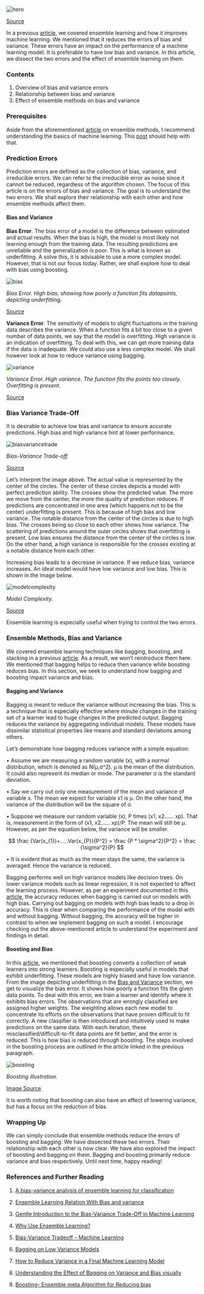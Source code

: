  ![hero](/engineering-education/ensemble-bias-var/hero.jpg)

[Source](https://images.unsplash.com/photo-1556884201-c949a3bbf6ad?ixid=MXwxMjA3fDB8MHxwaG90by1wYWdlfHx8fGVufDB8fHw%3D&ixlib=rb-1.2.1&auto=format&fit=crop&w=878&q=80)

In a previous [article](/engineering-education/ensemble-learning/), we covered ensemble learning and how it improves machine learning. We mentioned that it reduces the errors of bias and variance. These errors have an impact on the performance of a machine learning model. It is preferable to have low bias and variance. In this article, we dissect the two errors and the effect of ensemble learning on them.

### Contents

1. Overview of bias and variance errors
2. Relationship between bias and variance
3. Effect of ensemble methods on bias and variance

### Prerequisites

Aside from the aforementioned [article](/engineering-education/ensemble-learning/) on ensemble methods, I recommend understanding the basics of machine learning. This [post](/engineering-education/supervised-learning-algorithms/) should help with that.

### Prediction Errors

Prediction errors are defined as the collection of bias, variance, and irreducible errors. We can refer to the irreducible error as noise since it cannot be reduced, regardless of the algorithm chosen. The focus of this article is on the errors of bias and variance. The goal is to understand the two errors. We shall explore their relationship with each other and how ensemble methods affect them.

#### Bias and Variance

**Bias Error**. The bias error of a model is the difference between estimated and actual results. When the bias is high, the model is most likely not learning enough from the training data. The resulting predictions are unreliable and the generalization is poor. This is what is known as underfitting. A solve this, it is advisable to use a more complex model. However, that is not our focus today. Rather, we shall explore how to deal with bias using boosting.

![bias](/engineering-education/ensemble-bias-var/bias.png)

*Bias Error. High bias, showing how poorly a function fits datapoints, depicting underfitting.*

[Source](https://medium.com/ml-research-lab/ensemble-learning-relation-with-bias-and-variance-431cdc0a3fc9)

**Variance Error**. The sensitivity of models to slight fluctuations in the training data describes the variance. When a function fits a bit too close to a given number of data points, we say that the model is overfitting. High variance is an indication of overfitting. To deal with this, we can get more training data if the data is inadequate. We could also use a less complex model. We shall however look at how to reduce variance using bagging.

![variance](/engineering-education/ensemble-bias-var/variance.png)

*Variance Error. High variance. The function fits the points too closely. Overfitting is present.*

[Source](https://medium.com/ml-research-lab/ensemble-learning-relation-with-bias-and-variance-431cdc0a3fc9)

### Bias Variance Trade-Off

It is desirable to achieve low bias and variance to ensure accurate predictions. High bias and high variance hint at lower performance.

![biasvariancetrade](/engineering-education/ensemble-bias-var/biasvariancetrade.png)

*Bias-Variance Trade-off.*

[Source](https://medium.com/ml-research-lab/ensemble-learning-relation-with-bias-and-variance-431cdc0a3fc9)

Let’s interpret the image above.
The actual value is represented by the center of the circles. The center of these circles depicts a model with perfect prediction ability. The crosses show the predicted value. The more we move from the center, the more the quality of prediction reduces.
If predictions are concentrated in one area (which happens not to be the center) underfitting is present. This is because of high bias and low variance. The notable distance from the center of the circles is due to high bias. The crosses being so close to each other shows how variance.
The scattering of predictions around the outer circles shows that overfitting is present. Low bias ensures the distance from the center of the circles is low. On the other hand, a high variance is responsible for the crosses existing at a notable distance from each other.

Increasing bias leads to a decrease in variance. If we reduce bias, variance increases. An ideal model would have low variance and low bias. This is shown in the image below.

![modelcomplexity](/engineering-education/ensemble-bias-var/modelcomplexity.png)

*Model Complexity.*

[Source](https://www.geeksforgeeks.org/ml-bias-variance-trade-off/?ref=rp)

Ensemble learning is especially useful when trying to control the two errors.

### Ensemble Methods, Bias and Variance

We covered ensemble learning techniques like bagging, boosting, and stacking in a previous [article](/engineering-education/ensemble-learning/). As a result, we won’t reintroduce them here. We mentioned that bagging helps to reduce then variance while boosting reduces bias. In this section, we seek to understand how bagging and boosting impact variance and bias.

#### Bagging and Variance

Bagging is meant to reduce the variance without increasing the bias. This is a technique that is especially effective where minute changes in the training set of a learner lead to huge changes in the predicted output. Bagging reduces the variance by aggregating individual models. These models have dissimilar statistical properties like means and standard deviations among others.

Let’s demonstrate how bagging reduces variance with a simple equation:

• Assume we are measuring a random variable (x), with a normal distribution, which is denoted as N(µ,σ^2). µ is the mean of the distribution. It could also represent its median or mode. The parameter σ is the standard deviation.

• Say we carry out only one measurement of the mean and variance of variable x. The mean we expect for variable x1 is µ. On the other hand, the variance of the distribution will be the square of σ.

• Suppose we measure our random variable (x), P times (x1, x2…… xp). That is, measurement in the form of (x1, x2…… xp)/P. The mean will still be µ. However, as per the equation below, the variance will be smaller.

$$ \frac {Var(x_{1})+…..Var(x_{P}}{P^2} = \frac {P * \sigma^2}{P^2} = \frac {\sigma^2}{P} $$

• It is evident that as much as the mean stays the same, the variance is averaged. Hence the variance is reduced.

Bagging performs well on high variance models like decision trees. On lower variance models such as linear regression, it is not expected to affect the learning process. However, as per an experiment documented in this [article](https://towardsdatascience.com/bagging-on-low-variance-models-38d3c70259db#:~:text=As%20we%20have%20discussed%20earlier%2C%20bagging%20should%20decrease,difference%20between%20training%20accuracy%20and%20test%20accuracy%20smaller.), the accuracy reduces when bagging is carried out on models with high bias.
Carrying out bagging on models with high bias leads to a drop in accuracy. This is clear when comparing the performance of the model with and without bagging. Without bagging, the accuracy will be higher in contrast to when we implement bagging on such a model. I encourage checking out the above-mentioned article to understand the experiment and findings in detail.

#### Boosting and Bias

In this [article](/engineering-education/ensemble-learning/), we mentioned that boosting converts a collection of weak learners into strong learners. Boosting is especially useful in models that exhibit underfitting. These models are highly biased and have low variance.
From the image depicting underfitting in the [Bias and Variance](#bias-and-variance) section, we get to visualize the bias error. It shows how poorly a function fits the given data points. To deal with this error, we train a learner and identify where it exhibits bias errors. The observations that are wrongly classified are assigned higher weights. The weighting allows each new model to concentrate its efforts on the observations that have proven difficult to fit correctly. A new classifier is then introduced and intuitively used to make predictions on the same data. With each iteration, these misclassified/difficult-to-fit data points are fit better, and the error is reduced. This is how bias is reduced through boosting. The steps involved in the boosting process are outlined in the article linked in the previous paragraph.

![boosting](/engineering-education/ensemble-bias-var/boosting.jpg)

*Boosting illustration.*

[Image Source](https://in.pinterest.com/pin/334744184801199587/)

It is worth noting that boosting can also have an effect of lowering variance, but has a focus on the reduction of bias.

### Wrapping Up

We can simply conclude that ensemble methods reduce the errors of boosting and bagging. We have dissected these two errors. Their relationship with each other is now clear. We have also explored the impact of boosting and bagging on them. Bagging and boosting primarily reduce variance and bias respectively. Until next time, happy reading!

### References and Further Reading

1. [A bias-variance analysis of ensemble learning for classification](https://www.researchgate.net/publication/315067126_A_bias-variance_analysis_of_ensemble_learning_for_classification)

2. [Ensemble Learning Relation With Bias and variance](https://medium.com/ml-research-lab/ensemble-learning-relation-with-bias-and-variance-431cdc0a3fc9)

3. [Gentle Introduction to the Bias-Variance Trade-Off in Machine Learning](https://machinelearningmastery.com/gentle-introduction-to-the-bias-variance-trade-off-in-machine-learning/)

4. [Why Use Ensemble Learning?](https://machinelearningmastery.com/why-use-ensemble-learning/)

5. [Bias-Variance Tradeoff – Machine Learning](https://www.geeksforgeeks.org/ml-bias-variance-trade-off/?ref=rp)

6. [Bagging on Low Variance Models](https://towardsdatascience.com/bagging-on-low-variance-models-38d3c70259db#:~:text=As%20we%20have%20discussed%20earlier%2C%20bagging%20should%20decrease,difference%20between%20training%20accuracy%20and%20test%20accuracy%20smaller.)

7. [How to Reduce Variance in a Final Machine Learning Model](https://machinelearningmastery.com/how-to-reduce-model-variance/)

8. [Understanding the Effect of Bagging on Variance and Bias visually](https://towardsdatascience.com/understanding-the-effect-of-bagging-on-variance-and-bias-visually-6131e6ff1385)

9. [Boosting- Ensemble meta Algorithm for Reducing bias](https://medium.com/ml-research-lab/boosting-ensemble-meta-algorithm-for-reducing-bias-5b8bfdce281)
